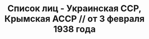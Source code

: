 ---
title: Список лиц - Украинская ССР, Крымская АССР // от 3 февраля 1938 года
description: РГАСПИ, ф.17, оп.171, дело 414, лист 247
images:
- /disk/pictures/v06/17-171-414-247.jpg
- /disk/pictures/v06/17-171-414-248.jpg
- /disk/pictures/v06/17-171-414-249.jpg
- /disk/pictures/v06/17-171-414-250.jpg
- /disk/pictures/v06/17-171-414-251.jpg
- /disk/pictures/v06/17-171-414-252.jpg
---
